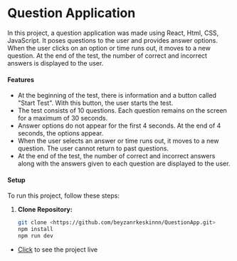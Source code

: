 # Question Application
In this project, a question application was made using React, Html, CSS, JavaScript. It poses questions to the user and provides answer options.  When the user clicks on an option or time runs out, it moves to a new question. At the end of the test, the number of correct and incorrect answers is displayed to the user.

#### Features

- At the beginning of the test, there is information and a button called "Start Test". With this button, the user starts the test.
- The test consists of 10 questions. Each question remains on the screen for a maximum of 30 seconds.
- Answer options do not appear for the first 4 seconds. At the end of 4 seconds, the options appear.
- When the user selects an answer or time runs out, it moves to a new question. The user cannot return to past questions.
- At the end of the test, the number of correct and incorrect answers along with the answers given to each question are displayed to the user.

#### Setup

To run this project, follow these steps:

1. **Clone Repository:**
   ```bash
   git clone <https://github.com/beyzanrkeskinnn/QuestionApp.git>
   npm install
   npm run dev


- [Click](https://question-app-eta.vercel.app/) to see the project live

